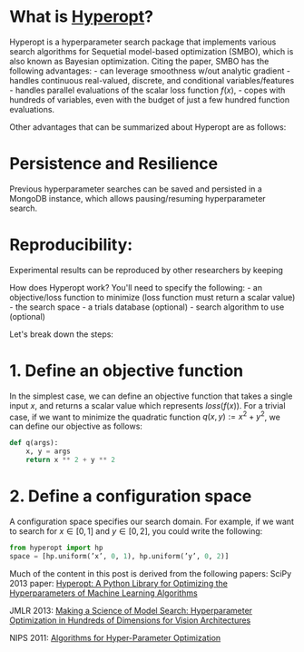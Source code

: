 # What is [Hyperopt](https://github.com/hyperopt/hyperopt)?

Hyperopt is a hyperparameter search package that implements various search algorithms for Sequetial model-based optimization (SMBO), which is also known as Bayesian optimization.
Citing the paper, SMBO has the following advantages:
    - can leverage smoothness w/out analytic gradient
    - handles continuous real-valued, discrete, and conditional variables/features
    - handles parallel evaluations of the scalar loss function $f(x)$,
    - copes with hundreds of variables, even with the budget of just a few hundred function evaluations.

Other advantages that can be summarized about Hyperopt are as follows:

# Persistence and Resilience
Previous hyperparameter searches can be saved and persisted in a MongoDB instance, which allows pausing/resuming hyperparameter search.
# Reproducibility:
Experimental results can be reproduced by other researchers by keeping 

How does Hyperopt work? You'll need to specify the following:
    - an objective/loss function to minimize (loss function must return a scalar value)
    - the search space
    - a trials database (optional)
    - search algorithm to use (optional)

Let's break down the steps:

# 1. Define an objective function
In the simplest case, we can define an objective function that takes a single input $x$, and returns a scalar value which represents $loss(f(x))$.
For a trivial case, if we want to minimize the quadratic function $q(x,y):= x^2 + y^2$, we can define our objective as follows:

```Python
def q(args):
    x, y = args
    return x ** 2 + y ** 2
```

# 2. Define a configuration space
A configuration space specifies our search domain. For example, if we want to search for $x \in [0,1]$ and $y \in [0, 2]$, you could write the following:
```Python
from hyperopt import hp
space = [hp.uniform(’x’, 0, 1), hp.uniform(’y’, 0, 2)]
```


Much of the content in this post is derived from the following papers:
SciPy 2013 paper: [Hyperopt: A Python Library for Optimizing the
Hyperparameters of Machine Learning Algorithms](https://conference.scipy.org/proceedings/scipy2013/pdfs/bergstra_hyperopt.pdf)

JMLR 2013: [Making a Science of Model Search: Hyperparameter Optimization
in Hundreds of Dimensions for Vision Architectures](http://jmlr.org/proceedings/papers/v28/bergstra13.pdf)

NIPS 2011: [Algorithms for Hyper-Parameter Optimization](https://papers.nips.cc/paper/4443-algorithms-for-hyper-parameter-optimization.pdf)

